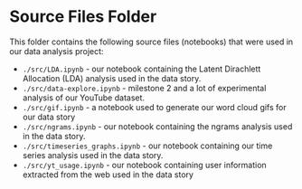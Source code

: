 # Source Files Folder

This folder contains the following source files (notebooks) that were used in our data analysis project:

- ```./src/LDA.ipynb``` - our notebook containing the Latent Dirachlett Allocation (LDA) analysis used in the data story.
- ```./src/data-explore.ipynb``` - milestone 2 and a lot of experimental analysis of our YouTube dataset.
- ```./src/gif.ipynb``` - a notebook used to generate our word cloud gifs for our data story
- ```./src/ngrams.ipynb``` - our notebook containing the ngrams analysis used in the data story.
- ```./src/timeseries_graphs.ipynb``` - our notebook containing our time series analysis used in the data story.
- ```./src/yt_usage.ipynb``` - our notebook containing user information extracted from the web used in the data story
